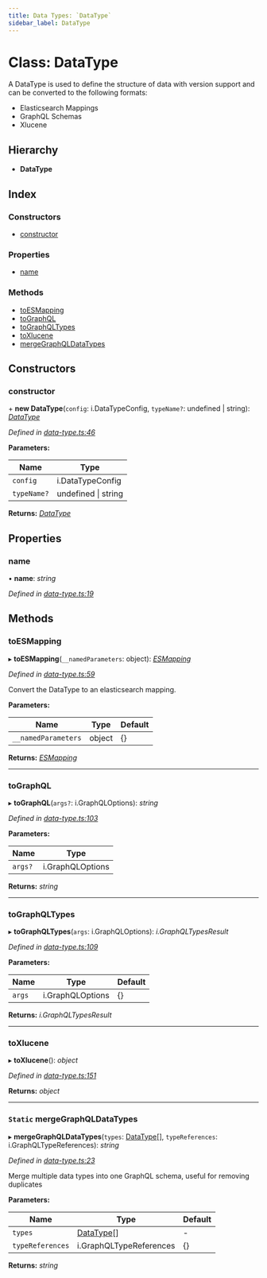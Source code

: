 ```yaml
---
title: Data Types: `DataType`
sidebar_label: DataType
---
```


# Class: DataType

A DataType is used to define the structure of data with version support
and can be converted to the following formats:

- Elasticsearch Mappings
- GraphQL Schemas
- Xlucene

## Hierarchy

* **DataType**

## Index

### Constructors

* [constructor](datatype.md#constructor)

### Properties

* [name](datatype.md#name)

### Methods

* [toESMapping](datatype.md#toesmapping)
* [toGraphQL](datatype.md#tographql)
* [toGraphQLTypes](datatype.md#tographqltypes)
* [toXlucene](datatype.md#toxlucene)
* [mergeGraphQLDataTypes](datatype.md#static-mergegraphqldatatypes)

## Constructors

###  constructor

\+ **new DataType**(`config`: i.DataTypeConfig, `typeName?`: undefined | string): *[DataType](datatype.md)*

*Defined in [data-type.ts:46](https://github.com/terascope/teraslice/blob/d2d877b60/packages/data-types/src/data-type.ts#L46)*

**Parameters:**

Name | Type |
------ | ------ |
`config` | i.DataTypeConfig |
`typeName?` | undefined \| string |

**Returns:** *[DataType](datatype.md)*

## Properties

###  name

• **name**: *string*

*Defined in [data-type.ts:19](https://github.com/terascope/teraslice/blob/d2d877b60/packages/data-types/src/data-type.ts#L19)*

## Methods

###  toESMapping

▸ **toESMapping**(`__namedParameters`: object): *[ESMapping](../interfaces/esmapping.md)*

*Defined in [data-type.ts:59](https://github.com/terascope/teraslice/blob/d2d877b60/packages/data-types/src/data-type.ts#L59)*

Convert the DataType to an elasticsearch mapping.

**Parameters:**

Name | Type | Default |
------ | ------ | ------ |
`__namedParameters` | object |  {} |

**Returns:** *[ESMapping](../interfaces/esmapping.md)*

___

###  toGraphQL

▸ **toGraphQL**(`args?`: i.GraphQLOptions): *string*

*Defined in [data-type.ts:103](https://github.com/terascope/teraslice/blob/d2d877b60/packages/data-types/src/data-type.ts#L103)*

**Parameters:**

Name | Type |
------ | ------ |
`args?` | i.GraphQLOptions |

**Returns:** *string*

___

###  toGraphQLTypes

▸ **toGraphQLTypes**(`args`: i.GraphQLOptions): *i.GraphQLTypesResult*

*Defined in [data-type.ts:109](https://github.com/terascope/teraslice/blob/d2d877b60/packages/data-types/src/data-type.ts#L109)*

**Parameters:**

Name | Type | Default |
------ | ------ | ------ |
`args` | i.GraphQLOptions |  {} |

**Returns:** *i.GraphQLTypesResult*

___

###  toXlucene

▸ **toXlucene**(): *object*

*Defined in [data-type.ts:151](https://github.com/terascope/teraslice/blob/d2d877b60/packages/data-types/src/data-type.ts#L151)*

**Returns:** *object*

___

### `Static` mergeGraphQLDataTypes

▸ **mergeGraphQLDataTypes**(`types`: [DataType](datatype.md)[], `typeReferences`: i.GraphQLTypeReferences): *string*

*Defined in [data-type.ts:23](https://github.com/terascope/teraslice/blob/d2d877b60/packages/data-types/src/data-type.ts#L23)*

Merge multiple data types into one GraphQL schema, useful for removing duplicates

**Parameters:**

Name | Type | Default |
------ | ------ | ------ |
`types` | [DataType](datatype.md)[] | - |
`typeReferences` | i.GraphQLTypeReferences |  {} |

**Returns:** *string*
